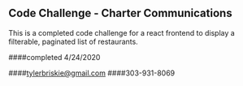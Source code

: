 ## Code Challenge - Charter Communications

This is a completed code challenge for a react frontend to display a filterable, paginated list of restaurants.


####completed 4/24/2020

####tylerbriskie@gmail.com
####303-931-8069
